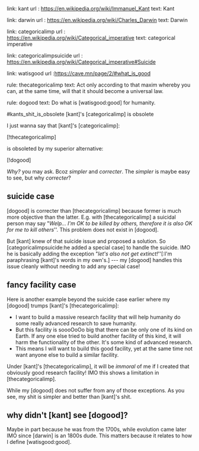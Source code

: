link: kant
url : https://en.wikipedia.org/wiki/Immanuel_Kant
text: Kant

link: darwin
url : https://en.wikipedia.org/wiki/Charles_Darwin
text: Darwin

link: categoricalimp
url : https://en.wikipedia.org/wiki/Categorical_imperative
text: categorical imperative

link: categoricalimpsuicide
url : https://en.wikipedia.org/wiki/Categorical_imperative#Suicide

link: watisgood
url :https://cave.mn/page/2/#what_is_good

rule: thecategoricalimp
text: Act only according to that maxim whereby you can, at the same time,
      will that it should become a universal law.

rule: dogood
text: Do what is [watisgood:good] for humanity.

#kants_shit_is_obsolete [kant]'s [categoricalimp] is obsolete

I just wanna say that [kant]'s [categoricalimp]:

[!thecategoricalimp]

is obsoleted by my superior alternative:

[!dogood]

_Why?_ you may ask.  Bcoz _simpler_ and _correcter_.  The _simpler_ is maybe
easy to see, but why _correcter_?

## suicide case

[dogood] is correcter than [thecategoricalimp] because former is much more
objective than the latter.  E.g. with [thecategoricalimp] a suicidal person may
say "_Welp... I'm OK to be killed by others, therefore it is also OK for me to
kill others_''.  This problem does not exist in [dogood].

But [kant] knew of that suicide issue and proposed a solution.  So [categoricalimpsuicide:he added a special case]
to handle the suicide.  IMO he is basically adding the exception "_let's also
not get extinct!_''[:I'm paraphrasing [kant]'s words in my own's.] --- my
[dogood] handles this issue cleanly without needing to add any special case!

## fancy facility case

Here is another example beyond the suicide case earlier where my [dogood]
trumps [kant]'s [thecategoricalimp]:

* I want to build a massive research facility that will help humanity do some
  really advanced research to save humanity.
* But this facility is soooOoOo big that there can be only one of its kind on
  Earth.  If any one else tried to build another facility of this kind, it will
  harm the functionality of the other.  It's some kind of advanced research.
* This means I will want to build this good facility, yet at the same time not
  want anyone else to build a similar facility.

Under [kant]'s [thecategoricalimp], it will be _immoral_ of me if I created
that obviously good research facility!  IMO this shows a limitation in
[thecategoricalimp].

While my [dogood] does not suffer from any of those exceptions.
As you see, my shit is simpler and better than [kant]'s shit.

## why didn't [kant] see [dogood]?

Maybe in part because he was from the 1700s, while evolution came later IMO
since [darwin] is an 1800s dude.  This matters because it relates to how I
define [watisgood:good].

